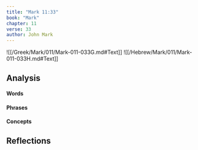 ```yaml
---
title: "Mark 11:33"
book: "Mark"
chapter: 11
verse: 33
author: John Mark
---
```

![[/Greek/Mark/011/Mark-011-033G.md#Text]]
![[/Hebrew/Mark/011/Mark-011-033H.md#Text]]

## Analysis

#### Words

#### Phrases

#### Concepts

## Reflections

